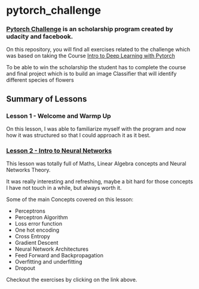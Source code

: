 # pytorch_challenge

### [Pytorch Challenge](https://sites.google.com/udacity.com/pytorch-scholarship-facebook/home) is an scholarship program created by udacity and facebook. 

On this repository, you will find all exercises related to the challenge which was based on taking the Course [Intro to Deep Learning with Pytorch](https://www.udacity.com/course/deep-learning-pytorch--ud188)

To be able to win the scholarship the student has to complete the course and final project which is to build an image Classifier that will identify different species of flowers

## Summary of Lessons 

### Lesson 1 - Welcome and Warmp Up 

On this lesson, I was able to familiarize myself with the program and now how 
it was structured so that I could approach it as it best. 

### [Lesson 2 - Intro to Neural Networks](./l2_intro_neural_networks)

This lesson was totally full of Maths, Linear Algebra concepts and Neural Networks Theory. 

It was really interesting and refreshing, maybe a bit hard for those concepts I have not touch in a while, but always worth it. 

Some of the main Concepts covered on this lesson: 

- Perceptrons 
- Perceptron Algorithm 
- Loss error function 
- One hot encoding 
- Cross Entropy 
- Gradient Descent 
- Neural Network Architectures 
- Feed Forward and Backpropagation 
- Overfitting and underfitting 
- Dropout 

Checkout the exercises by clicking on the link above.


